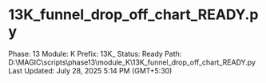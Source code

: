 # 13K_funnel_drop_off_chart_READY.py

Phase: 13
Module: K
Prefix: 13K_
Status: Ready
Path: D:\MAGIC\scripts\phase13\module_K\13K_funnel_drop_off_chart_READY.py
Last Updated: July 28, 2025 5:14 PM (GMT+5:30)
